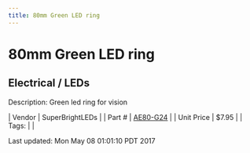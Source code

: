 ```yaml
---
title: 80mm Green LED ring
---
```


# 80mm Green LED ring
## Electrical / LEDs
Description: 	Green led ring for vision 

| Vendor | SuperBrightLEDs | 
| Part # | [AE80-G24](https://www.superbrightleds.com/moreinfo/led-headlight-accent-lights/led-halo-angel-eye-headlight-accent-lights/49/) | 
| Unit Price | $7.95 | 
| Tags: |  | 

Last updated: Mon May 08 01:01:10 PDT 2017